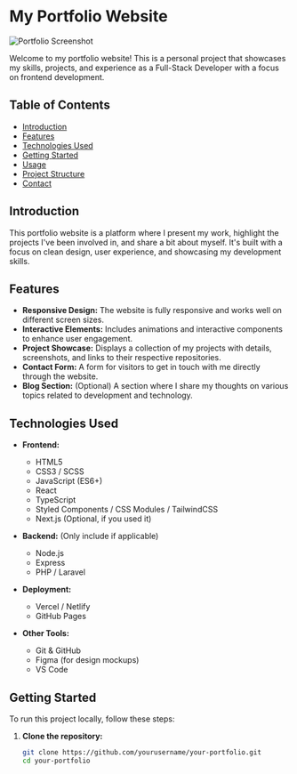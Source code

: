 # My Portfolio Website

![Portfolio Screenshot](path/to/your/screenshot.png) <!-- Optional: Add a screenshot of your portfolio -->

Welcome to my portfolio website! This is a personal project that showcases my skills, projects, and experience as a Full-Stack Developer with a focus on frontend development.

## Table of Contents

- [Introduction](#introduction)
- [Features](#features)
- [Technologies Used](#technologies-used)
- [Getting Started](#getting-started)
- [Usage](#usage)
- [Project Structure](#project-structure)
- [Contact](#contact)

## Introduction

This portfolio website is a platform where I present my work, highlight the projects I've been involved in, and share a bit about myself. It's built with a focus on clean design, user experience, and showcasing my development skills.

## Features

- **Responsive Design:** The website is fully responsive and works well on different screen sizes.
- **Interactive Elements:** Includes animations and interactive components to enhance user engagement.
- **Project Showcase:** Displays a collection of my projects with details, screenshots, and links to their respective repositories.
- **Contact Form:** A form for visitors to get in touch with me directly through the website.
- **Blog Section:** (Optional) A section where I share my thoughts on various topics related to development and technology.

## Technologies Used

- **Frontend:**
  - HTML5
  - CSS3 / SCSS
  - JavaScript (ES6+)
  - React
  - TypeScript
  - Styled Components / CSS Modules / TailwindCSS
  - Next.js (Optional, if you used it)

- **Backend:** (Only include if applicable)
  - Node.js
  - Express
  - PHP / Laravel

- **Deployment:**
  - Vercel / Netlify
  - GitHub Pages

- **Other Tools:**
  - Git & GitHub
  - Figma (for design mockups)
  - VS Code

## Getting Started

To run this project locally, follow these steps:

1. **Clone the repository:**

   ```bash
   git clone https://github.com/yourusername/your-portfolio.git
   cd your-portfolio
